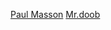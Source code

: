 
[Paul Masson]( #paulmasson )
[Mr.doob]( #mrdoob )

<div id=mnuContents ></div>

<iframe id=ifrMenu src=./plugin/view-github-profile.html width=100% height=0 frameBorder=0 ></iframe>